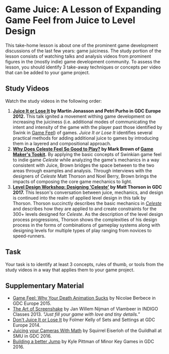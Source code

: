 # Game Juice: A Lesson of Expanding Game Feel from Juice to Level Design

This take-home lesson is about one of the prominent game development discussions of the last few years: game juiciness. 
The study portion of the lesson consists of watching talks and analysis videos from prominent figures in the (mostly indie) game development community.
To assess the lesson, you should identify 3 take-away techniques or concepts per video that can be added to your game project.

## Study Videos

Watch the study videos in the following order:  

1. **[Juice It or Lose It](https://www.gdcvault.com/play/1016487/Juice-It-or-Lose) by Martin Jonasson and Petri Purho in GDC Europe 2012.** This talk ignited a movement withing game development on increasing the juiciness (i.e. additional modes of communicating the intent and intensity of the game with the player past those identified by Swink in [Game Feel](http://www.game-feel.com/)) of games. *Juice It or Lose It* identifies several practical methods for adding additional juice to games by introducing them in a layered and compositional approach.
2. **[Why Does Celeste Feel So Good to Play?](https://www.youtube.com/watch?v=yorTG9at90g) by Mark Brown of [Game Maker's Tookit](https://www.youtube.com/user/McBacon1337/).** By applying the basic concepts of Swinkian game feel to indie game *Celeste* while analyzing the game's mechanics in a way consistent with Juice, Brown bridges the space between to the two areas through examples and analysis. Through interviews with the designers of *Celeste* Matt Thorson and Noel Berry, Brown brings the impacts of composing the core game mechanics to light.
3. **[Level Design Workshop: Designing 'Celeste'](https://www.gdcvault.com/play/1024307/Level-Design-Workshop-Designing-Celeste) by Matt Thorson in GDC 2017.** This lesson's conversation between juice, mechanics, and design is continued into the realm of applied level design in this talk by Thorson. Thorson succinctly describes the basic mechanics in *[Celeste](http://www.celestegame.com/)* and describes how they are applied to and create constraints for the 300+ levels designed for *Celeste*. As the description of the level design process progressions, Thorson shows the complexities of his design process in the forms of combinations of gameplay systems along with designing levels for multiple types of play ranging from novices to speed-runners.

## Task

Your task is to identify at least 3 concepts, rules of thumb, or tools from the study videos in a way that applies them to your game project.

## Supplementary Material

* [Game Feel: Why Your Death Animation Sucks](https://www.gdcvault.com/play/1022759/Game-Feel-Why-Your-Death) by Nicolae Berbece in GDC Europe 2015.
* [The Art of Screenshake](https://www.youtube.com/watch?v=AJdEqssNZ-U&) by Jan Willem Nijman of Vlambeer in INDIGO Classes 2013. *"Just fill your game with love and tiny details."* 
* [Don't Juice It or Lose It](https://www.gdcvault.com/play/1020861/Don-t-Juice-It-or) by Folmer Kelly of Sets and Settings at GDC Europe 2014.
* [Juicing your Cameras With Math](https://www.gdcvault.com/play/1023557/Math-for-Game-Programmers-Juicing) by Squirrel Eiserloh of the Guildhall at SMU in GDC 2016.
* [Building a better Jump](https://www.gdcvault.com/play/1023148/Math-for-Game-Programmers-Building) by Kyle Pittman of Minor Key Games in GDC 2016.
